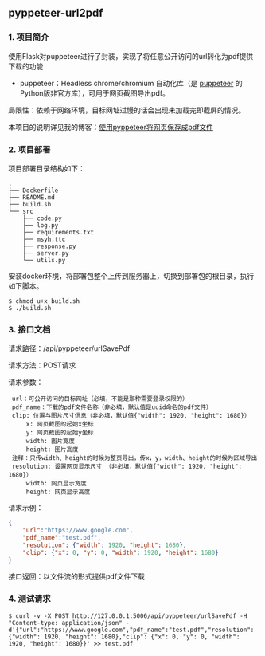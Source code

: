 ## pyppeteer-url2pdf

### 1. 项目简介

使用Flask对puppeteer进行了封装，实现了将任意公开访问的url转化为pdf提供下载的功能

- puppeteer：Headless chrome/chromium 自动化库（是 [puppeteer](https://github.com/puppeteer/puppeteer) 的Python版非官方库），可用于网页截图导出pdf。

局限性：依赖于网络环境，目标网址过慢的话会出现未加载完即截屏的情况。

本项目的说明详见我的博客：[使用pyppeteer将网页保存成pdf文件](https://www.eula.club/使用pyppeteer将网页保存成pdf文件.html)

### 2. 项目部署

项目部署目录结构如下：

```
.
├── Dockerfile
├── README.md
├── build.sh
└── src
    ├── code.py
    ├── log.py
    ├── requirements.txt
    ├── msyh.ttc
    ├── response.py
    ├── server.py
    └── utils.py
```

安装docker环境，将部署包整个上传到服务器上，切换到部署包的根目录，执行如下脚本。

```
$ chmod u+x build.sh
$ ./build.sh
```

### 3. 接口文档

请求路径：/api/pyppeteer/urlSavePdf

请求方法：POST请求

请求参数：

```
 url：可公开访问的目标网址（必填，不能是那种需要登录权限的）
 pdf_name：下载的pdf文件名称（非必填，默认值是uuid命名的pdf文件）
 clip: 位置与图片尺寸信息（非必填，默认值{"width": 1920, "height": 1680}）
     x: 网页截图的起始x坐标
     y: 网页截图的起始y坐标
     width: 图片宽度
     height: 图片高度
 注释：只传width、height的时候为整页导出，传x，y，width、height的时候为区域导出
 resolution: 设置网页显示尺寸 （非必填，默认值{"width": 1920, "height": 1680}）
     width: 网页显示宽度
     height: 网页显示高度
```

请求示例：

```json
{
    "url":"https://www.google.com",
    "pdf_name":"test.pdf",
    "resolution": {"width": 1920, "height": 1680},
    "clip": {"x": 0, "y": 0, "width": 1920, "height": 1680}
}
```

接口返回：以文件流的形式提供pdf文件下载

### 4. 测试请求

```
$ curl -v -X POST http://127.0.0.1:5006/api/pyppeteer/urlSavePdf -H "Content-type: application/json" -d'{"url":"https://www.google.com","pdf_name":"test.pdf","resolution": {"width": 1920, "height": 1680},"clip": {"x": 0, "y": 0, "width": 1920, "height": 1680}}' >> test.pdf
```
